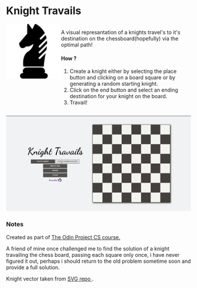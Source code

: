 # Knight Travails

<div style='display:flex'>
  <img src='./src/knight.svg' style='height : 150px' >
  <div>
    <p>A visual represantation of a knights travel's to it's destination on the chessboard(hopefully) via the optimal path!</p>
    <h4>How ? </h4>
    <ol>
      <li>Create a knight either by selecting the place button and clicking on a board square or by generating a random starting knight.</li>
      <li>Click on the end button and select an ending destination for your knight on the board.</li>
      <li>Travail!</li>
    </ol>
  </div>
</div>

![Site's Demo](./src/travail.gif)

### Notes

Created as part of <a href='https://www.theodinproject.com/lessons/javascript-knights-travails'>The Odin Project CS course.</a>

A friend of mine once challenged me to find the solution of a knight travailing the chess board, passing each square only once, i have never figured it out, perhaps i should return to the old problem sometime soon and provide a full solution.

Knight vector taken from <a href="https://www.svgrepo.com/svg/162875/knight">SVG repo </a>.
